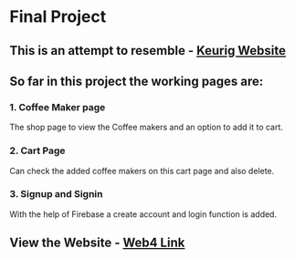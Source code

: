 # Final Project

## This is an attempt to resemble - [Keurig Website](https://www.keurig.com/)

## So far in this project the working pages are:


### 1. Coffee Maker page
The shop page to view the Coffee makers and an option to add it to cart.

### 2. Cart Page
Can check the added coffee makers on this cart page and also delete.

### 3. Signup and Signin
With the help of Firebase a create account and login function is added.

## View the Website - [Web4 Link](https://in-info-web4.informatics.iupui.edu/~sssaba/finalProject/dist/)

